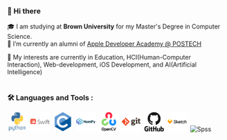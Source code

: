 ### :wave: Hi there

🎓 I am studying at **Brown University** for my Master's Degree in Computer Science. <br/>
🌱 I’m currently an alumni of [Apple Developer Academy @ POSTECH](https://developeracademy.postech.ac.kr/) <br/>
<!--🧑🏻‍💻 I’m currently studying algorithms with [Leetcode](https://leetcode.com/) <br/> --->
🧐 My interests are currently in Education, HCI(Human-Computer Interaction), Web-development, iOS Development, and AI(Artificial Intelligence) <br/><br/>

### :hammer_and_wrench: Languages and Tools : <br/>
<div>
   <img src="https://github.com/devicons/devicon/blob/master/icons/python/python-original-wordmark.svg" title="Python" alt="Python" width="45" height="45"/>&nbsp;
   <img src="https://github.com/devicons/devicon/blob/master/icons/swift/swift-original-wordmark.svg" title="Swift" alt="Swift" width="45" height="45"/>&nbsp;
   <img src="https://github.com/devicons/devicon/blob/master/icons/c/c-original.svg" title="C" alt="C" width="45" height="45"/>&nbsp;
   <img src="https://github.com/devicons/devicon/blob/master/icons/numpy/numpy-original-wordmark.svg" title="numPy" alt="numPy" width="45" height="45"/>&nbsp;
   <img src="https://github.com/devicons/devicon/blob/master/icons/opencv/opencv-original-wordmark.svg" title="OpenCV" alt="OpenCV" width="45" height="45"/>&nbsp;
   <img src="https://github.com/devicons/devicon/blob/master/icons/git/git-original-wordmark.svg" title="Git" alt="Git" width="45" height="45"/>&nbsp;
      <img src="https://github.com/devicons/devicon/blob/master/icons/github/github-original-wordmark.svg" title="Github" alt="Github" width="45" height="45"/>&nbsp;
   <img src="https://github.com/devicons/devicon/blob/master/icons/sketch/sketch-original-wordmark.svg" title="Github" alt="Github" width="45" height="45"/>&nbsp;
  <img src=https://user-images.githubusercontent.com/50728605/175774043-74d4251d-d55f-4e90-b32f-3beca3846048.png title="Spss" alt="Spss" width="40" height="40"/>&nbsp;
  <!------
   <img src="https://github.com/devicons/devicon/blob/master/icons/cplusplus/cplusplus-original.svg" title="Cplusplus" alt="Cplusplus" width="45" height="45"/>&nbsp;
   <img src="https://github.com/devicons/devicon/blob/master/icons/react/react-original-wordmark.svg" title="React" alt="React" width="45" height="45"/>&nbsp;
   <img src="https://github.com/devicons/devicon/blob/master/icons/typescript/typescript-original.svg" title="Typescript" alt="Typescript" width="45" height="45"/>&nbsp;
      <img src="https://github.com/devicons/devicon/blob/master/icons/slack/slack-original-wordmark.svg" title="Github" alt="Github" width="45" height="45"/>&nbsp;
   ------>

</div>
  
<br/>


<!-- ### :fire: My Stats :
[![glitterer's GitHub stats](https://github-readme-stats-beryl.vercel.app/api?username=glitterer&show_icons=true&theme=tokyonight)](https://github-readme-stats-beryl.vercel.app/api?username=glitterer&show_icons=true&theme=tokyonight)<br/>
[![Top Langs](https://github-readme-stats-beryl.vercel.app/api/top-langs/?username=glitterer&layout=compact&show_icons=true&theme=tokyonight)](https://github-readme-stats-beryl.vercel.app/api/top-langs/?username=glitterer&layout=compact&show_icons=true&theme=tokyonight) <br/>

<!--https://github-readme-stats.vercel.app/api/top-langs/?username=glitterer&layout=compact
*themes: e.g. dark, radical, merko, gruvbox, tokyonight, onedark, cobalt, synthwave, highcontrast, dracula
-->




<!--
**glitterer/glitterer** is a ✨ _special_ ✨ repository because its `README.md` (this file) appears on your GitHub profile.

Here are some ideas to get you started:

- 🔭 I’m currently working on ...
- 🌱 I’m currently learning ...
- 👯 I’m looking to collaborate on ...
- 🤔 I’m looking for help with ...
- 💬 Ask me about ...
- 📫 How to reach me: ...
- 😄 Pronouns: ...
- ⚡ Fun fact: ...
-->
